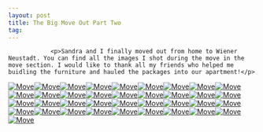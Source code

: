 ```yaml
---
layout: post
title: The Big Move Out Part Two
tag: 
---
```



                <p>Sandra and I finally moved out from home to Wiener Neustadt. You can find all the images I shot during the move in the move section. I would like to thank all my friends who helped me buidling the furniture and hauled the packages into our apartment!</p>
<p><a class="imagelink" title="Move" href="/uploads/door1.JPG"><img id="image488" alt="Move" src="/uploads/door1.thumbnail.JPG" /></a><a class="imagelink" title="Move" href="/uploads/door2.JPG"><img id="image489" alt="Move" src="/uploads/door2.thumbnail.JPG" /></a><a class="imagelink" title="Move" href="/uploads/DSCN0001.JPG"><img id="image490" alt="Move" src="/uploads/DSCN0001.thumbnail.JPG" /></a><a class="imagelink" title="Move" href="/uploads/DSCN0002.JPG"><img id="image491" alt="Move" src="/uploads/DSCN0002.thumbnail.JPG" /></a><a class="imagelink" title="Move" href="/uploads/DSCN0003.JPG"><img id="image492" alt="Move" src="/uploads/DSCN0003.thumbnail.JPG" /></a><a class="imagelink" title="Move" href="/uploads/DSCN0004.JPG"><img id="image493" alt="Move" src="/uploads/DSCN0004.thumbnail.JPG" /></a><a class="imagelink" title="Move" href="/uploads/DSCN0005.JPG"><img id="image494" alt="Move" src="/uploads/DSCN0005.thumbnail.JPG" /></a><a class="imagelink" title="Move" href="/uploads/DSCN0999.JPG"><img id="image495" alt="Move" src="/uploads/DSCN0999.thumbnail.JPG" /></a><a class="imagelink" title="Move" href="/uploads/DSCN1000.JPG"><img id="image496" alt="Move" src="/uploads/DSCN1000.thumbnail.JPG" /></a><a class="imagelink" title="Move" href="/uploads/DSCN1001.JPG"><img id="image497" alt="Move" src="/uploads/DSCN1001.thumbnail.JPG" /></a><a class="imagelink" title="Move" href="/uploads/DSCN1003.JPG"><img id="image498" alt="Move" src="/uploads/DSCN1003.thumbnail.JPG" /></a><a class="imagelink" title="Move" href="/uploads/DSCN1004.JPG"><img id="image499" alt="Move" src="/uploads/DSCN1004.thumbnail.JPG" /></a><a class="imagelink" title="Move" href="/uploads/DSCN1005.JPG"><img id="image500" alt="Move" src="/uploads/DSCN1005.thumbnail.JPG" /></a><a class="imagelink" title="Move" href="/uploads/DSCN1006.JPG"><img id="image501" alt="Move" src="/uploads/DSCN1006.thumbnail.JPG" /></a><a class="imagelink" title="Move" href="/uploads/DSCN1007.JPG"><img id="image502" alt="Move" src="/uploads/DSCN1007.thumbnail.JPG" /></a><a class="imagelink" title="Move" href="/uploads/DSCN1008.JPG"><img id="image503" alt="Move" src="/uploads/DSCN1008.thumbnail.JPG" /></a><a class="imagelink" title="Move" href="/uploads/DSCN1009.JPG"><img id="image504" alt="Move" src="/uploads/DSCN1009.thumbnail.JPG" /></a><a class="imagelink" title="Move" href="/uploads/DSCN1010.JPG"><img id="image505" alt="Move" src="/uploads/DSCN1010.thumbnail.JPG" /></a><a class="imagelink" title="Move" href="/uploads/DSCN1011.JPG"><img id="image506" alt="Move" src="/uploads/DSCN1011.thumbnail.JPG" /></a><a class="imagelink" title="Move" href="/uploads/DSCN1012.JPG"><img id="image507" alt="Move" src="/uploads/DSCN1012.thumbnail.JPG" /></a><a class="imagelink" title="Move" href="/uploads/DSCN1013.JPG"><img id="image508" alt="Move" src="/uploads/DSCN1013.thumbnail.JPG" /></a><a class="imagelink" title="Move" href="/uploads/DSCN1014.JPG"><img id="image509" alt="Move" src="/uploads/DSCN1014.thumbnail.JPG" /></a><a class="imagelink" title="Move" href="/uploads/DSCN1015.JPG"><img id="image510" alt="Move" src="/uploads/DSCN1015.thumbnail.JPG" /></a><a class="imagelink" title="Move" href="/uploads/DSCN1016.JPG"><img id="image511" alt="Move" src="/uploads/DSCN1016.thumbnail.JPG" /></a><a class="imagelink" title="Move" href="/uploads/DSCN1017.JPG"><img id="image512" alt="Move" src="/uploads/DSCN1017.thumbnail.JPG" /></a><a class="imagelink" title="Move" href="/uploads/DSCN1018.JPG"><img id="image513" alt="Move" src="/uploads/DSCN1018.thumbnail.JPG" /></a><a class="imagelink" title="Move" href="/uploads/DSCN1019.JPG"><img id="image514" alt="Move" src="/uploads/DSCN1019.thumbnail.JPG" /></a><a class="imagelink" title="Move" href="/uploads/DSCN1020.JPG"><img id="image515" alt="Move" src="/uploads/DSCN1020.thumbnail.JPG" /></a><a class="imagelink" title="Move" href="/uploads/DSCN1022.JPG"><img id="image516" alt="Move" src="/uploads/DSCN1022.thumbnail.JPG" /></a><a class="imagelink" title="Move" href="/uploads/DSCN1023.JPG"><img id="image517" alt="Move" src="/uploads/DSCN1023.thumbnail.JPG" /></a><a class="imagelink" title="Move" href="/uploads/DSCN1025.JPG"><img id="image518" alt="Move" src="/uploads/DSCN1025.thumbnail.JPG" /></a><a class="imagelink" title="Move" href="/uploads/DSCN1026.JPG"><img id="image519" alt="Move" src="/uploads/DSCN1026.thumbnail.JPG" /></a><a class="imagelink" title="Move" href="/uploads/DSCN1028.JPG"><img id="image520" alt="Move" src="/uploads/DSCN1028.thumbnail.JPG" /></a><a class="imagelink" title="Move" href="/uploads/DSCN1029.JPG"><img id="image521" alt="Move" src="/uploads/DSCN1029.thumbnail.JPG" /></a><a class="imagelink" title="Move" href="/uploads/DSCN1033.JPG"><img id="image522" alt="Move" src="/uploads/DSCN1033.thumbnail.JPG" /></a><a class="imagelink" title="Move" href="/uploads/DSCN1034.JPG"><img id="image523" alt="Move" src="/uploads/DSCN1034.thumbnail.JPG" /></a><a class="imagelink" title="Move" href="/uploads/DSCN1035.JPG"><img id="image524" alt="Move" src="/uploads/DSCN1035.thumbnail.JPG" /></a></p>
            
